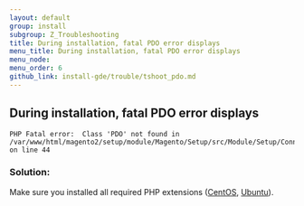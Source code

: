 ```yaml
---
layout: default
group: install
subgroup: Z_Troubleshooting
title: During installation, fatal PDO error displays
menu_title: During installation, fatal PDO error displays
menu_node: 
menu_order: 6
github_link: install-gde/trouble/tshoot_pdo.md
---
```


<h2 id="install-trouble-pdo">During installation, fatal PDO error displays</h2>

	PHP Fatal error:  Class 'PDO' not found in /var/www/html/magento2/setup/module/Magento/Setup/src/Module/Setup/ConnectionFactory.php on line 44

### Solution:

Make sure you installed all required PHP extensions (<a href="{{ site.gdeurl }}install-gde/prereq/php-centos.html#instgde-prereq-php-prereq-centos">CentOS</a>, <a href="{{ site.gdeurl }}install-gde/prereq/php-ubuntu.html#instgde-prereq-php-ubuntu-ext">Ubuntu</a>). 

